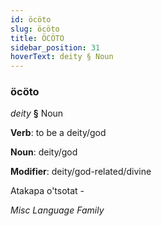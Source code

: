 ```yaml
---
id: öcöto
slug: öcöto
title: ÖCÖTO
sidebar_position: 31
hoverText: deity § Noun
---
```


### öcöto

*deity* **§** Noun

**Verb**: to be a deity/god

**Noun**: deity/god

**Modifier**: deity/god-related/divine

Atakapa o'tsotat -

*Misc Language Family*